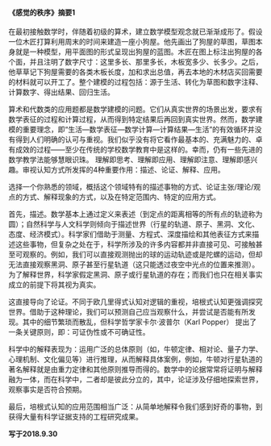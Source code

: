 #### 《感觉的秩序》摘要1

在最初接触数学时，伴随着初级的算术，建立数学模型观念就已渐渐成形了。假设一位木匠打算利用周末的时间来建造一座小狗屋。他先画出了狗屋的草图，草图本身就是一种模型，用平面图的形式呈现出狗屋的蓝图。木匠在图上标注出狗屋的各个面，并且注明了数字尺寸：这里多长、那里多长，木板宽多少、长多少。之后，他草草记下狗屋需要的各类木板长度，加和求出总值，再去本地的木材店买回需要的材料就可以开工了。整个建模的过程包括：源于生活、转化为草图和数字注释、计算数字、得出结果、回归生活。

算术和代数类的应用题都是数学建模的问题。它们从真实世界的场景出发，要求有数学表征的过程和计算过程，从而得到特定结果后再回到真实世界。然而，数学建模的重要理念，即“生活—数学表征—数学计算—计算结果—生活”的有效循环并没有得到人们明确的认可与重视。我们似乎没有将它看作最基本的、充满魅力的、卓有成效的过程——至少在传统的学校数学教育中是这样的。幸而，仍有一些先进的数学教学法能够慧眼识珠。
理解即思考、理解即应用、理解即注意、理解即感兴趣。审视认知方式所发挥的4种重要作用：描述、论证、解释、应用。

选择一个你熟悉的领域，概括这个领域特有的描述事物的方式、论证主张/理论/观点的方式、解释现象的方式，以及在特定范围内、特定的应用方式。

首先，描述。数学基本上通过定义来表述（到定点的距离相等的所有点的轨迹称为圆）；自然科学与人文科学则倾向于描述世界（行星的轨道、原子、黑洞、文化、态度、经济模式）。科学家们借助于测量、方程式、深度描绘和其他表征方式来描述这些事物，但复杂之处在于，科学所涉及的许多内容都并非直接可见、可接触甚至可观察的。例如，我们可以直接观测抛出的球的运动轨迹或是陀螺的运动，但却无法直接观察黑洞、原子甚至行星轨道（这只能透过夜空中光点的位置来推测）。为了解释世界，科学家假定黑洞、原子或行星轨道的存在；而我们也只在相关事实成立的前提下将其视为真实。

这直接导向了论证。不同于欧几里得式认知对逻辑的重视，培根式认知更强调探究世界。借助于这种理论，我们可以预测自己应当观察什么，并尝试是否能有所发现。其中的细节繁琐而散乱，但科学哲学家卡尔·波普尔（Karl Popper） 提出了一条关键原则，即：可证伪性或不可确证性。

科学中的解释表现为：运用广泛的总体原则（如，牛顿定律、相对论、量子力学、心理机制、文化偏见等）进行推理，从而解释具体案例，例如，牛顿对行星轨道的著名解释就是由重力定律和其他原则推导而得的。数学中的论据常常将证明与解释融为一体，而在科学中，二者却是彼此分立的，其中，论证涉及仔细地探索世界，观察事实是否符合预期。

最后，培根式认知的应用范围相当广泛：从简单地解释令我们感到好奇的事物，到获得大量有科学证据支持的工程研究成果。

**写于2018.9.30**